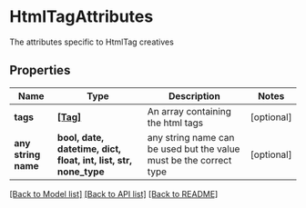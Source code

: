 # HtmlTagAttributes

The attributes specific to HtmlTag creatives

## Properties
Name | Type | Description | Notes
------------ | ------------- | ------------- | -------------
**tags** | [**[Tag]**](Tag.md) | An array containing the html tags | [optional] 
**any string name** | **bool, date, datetime, dict, float, int, list, str, none_type** | any string name can be used but the value must be the correct type | [optional]

[[Back to Model list]](../README.md#documentation-for-models) [[Back to API list]](../README.md#documentation-for-api-endpoints) [[Back to README]](../README.md)


